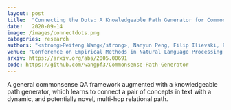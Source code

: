 ```yaml
---
layout: post
title:  "Connecting the Dots: A Knowledgeable Path Generator for Commonsense Question Answering"
date:   2020-09-14
image: /images/connectdots.png
categories: research
authors: "<strong>Peifeng Wang</strong>, Nanyun Peng, Filip Ilievski, Pedro Szekely, Xiang Ren"
venue: "Conference on Empirical Methods in Natural Language Processing - Findings"
arxiv: https://arxiv.org/abs/2005.00691
code: https://github.com/wangpf3/Commonsense-Path-Generator
---
```

A general commonsense QA framework augmented with a knowledgeable path generator, which learns to connect a pair of concepts in text with a dynamic, and potentially novel, multi-hop relational path.
